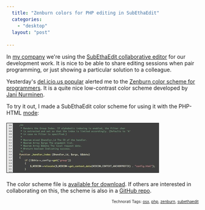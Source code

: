 ```yaml
---
  title: "Zenburn colors for PHP editing in SubEthaEdit"
  categories: 
    - "desktop"
  layout: "post"

---
```

<p>
In <a href="http://nemein.com/en/">my company</a> we're using the <a href="http://www.codingmonkeys.de/subethaedit/">SubEthaEdit collaborative editor</a> for our development work. It is nice to be able to share editing sessions when pair programming, or just showing a particular solution to a colleague.
</p><p>
Yesterday's <a href="http://del.icio.us/popular/">del.icio.us popular</a> alerted me to the <a href="http://en.wikipedia.org/wiki/Zenburn">Zenburn color scheme for programmers</a>. It is a quite nice low-contrast color scheme developed by <a href="http://slinky.imukuppi.org/2006/10/31/just-some-alien-fruit-salad-to-keep-you-in-the-zone/">Jani Nurminen</a>.
</p><p>
To try it out, I made a SubEthaEdit color scheme for using it with the PHP-HTML <a href="http://www.codingmonkeys.de/subethaedit/modes.html">mode</a>:
</p><p>
<a href="/files/zenburn-subethaedit-php.png"><img src="/files/zenburn-subethaedit-php-tm.jpg" height="129" width="398" border="1" hspace="0" vspace="4" alt="Zenburn in SubEthaEdit's PHP mode" title="Zenburn in SubEthaEdit's PHP mode" /></a>
</p><p>
The color scheme file is <a href="http://www.nehmer.net/~bergie/ZenBurn-PHP-HTML.seestyle">available for download</a>. If others are interested in collaborating on this, the scheme is also in a <a href="http://github.com/bergie/subethaedit-zenburn/tree/master">GitHub repo</a>.
</p>
<p style="text-align:right;font-size:10px;">Technorati Tags: <a href="http://www.technorati.com/tag/osx">osx</a>, <a href="http://www.technorati.com/tag/php">php</a>, <a href="http://www.technorati.com/tag/zenburn">zenburn</a>, <a href="http://www.technorati.com/tag/subethaedit">subethaedit</a></p>
